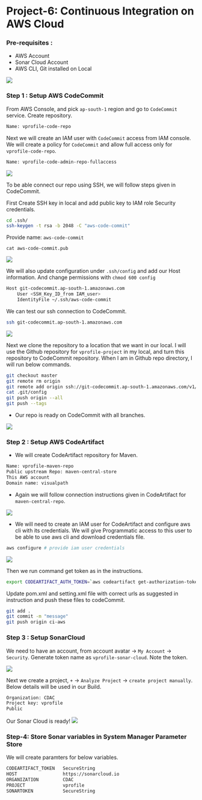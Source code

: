 # Project-6: Continuous Integration on AWS Cloud

### Pre-requisites :

* AWS Account
* Sonar Cloud Account
* AWS CLI, Git installed on Local

![](images/Project-6.png)

### Step 1 :  Setup AWS CodeCommit 

From AWS Console, and pick `ap-south-1` region and go to `CodeCommit` service. Create repository.
```sh
Name: vprofile-code-repo
```

Next we will create an IAM user with `CodeCommit` access from IAM console. We will create a policy for `CodeCommit` and allow full access only for `vprofile-code-repo`.

```sh
Name: vprofile-code-admin-repo-fullaccess
```

![](images/iam-codecommit-admin-user.png)

To be able connect our repo using SSH, we will follow steps given in CodeCommit.

First Create SSH key in local and add public key to IAM role Security credentials.
```sh
cd .ssh/ 
ssh-keygen -t rsa -b 2048 -C "aws-code-commit"
```
Provide name: `aws-code-commit`
``` 
cat aws-code-commit.pub
```

![](images/sshkey-generated-local.png)

We will also update configuration under `.ssh/config` and add our Host information. And change permissions with `chmod 600 config`
```sh
Host git-codecommit.ap-south-1.amazonaws.com
    User <SSH_Key_ID_from IAM_user>
    IdentityFile ~/.ssh/aws-code-commit
```

We can test our ssh connection to CodeCommit.
```sh
ssh git-codecommit.ap-south-1.amazonaws.com
```

![](images/codecommit-ssh-connection-successful.png)

Next we clone the repository to a location that we want in our local. I will use the Github repository for `vprofile-project` in my local, and turn this repository to CodeCommit repository. When I am in Github repo directory, I will run below commands.

```sh
git checkout master
git remote rm origin
git remote add origin ssh://git-codecommit.ap-south-1.amazonaws.com/v1/repos/vprofile-code-repo
cat .git/config
git push origin --all
git push --tags
```
- Our repo is ready on CodeCommit with all branches.

![](images/codecommit-repo-ready.png)

### Step 2 : Setup AWS CodeArtifact

- We will create CodeArtifact repository for Maven.
```sh
Name: vprofile-maven-repo
Public upstream Repo: maven-central-store
This AWS account
Domain name: visualpath
```
- Again we will follow connection instructions given in CodeArtifact for  `maven-central-repo`.

![](images/artifact-connection-steps.png)

- We will need to create an IAM user for CodeArtifact and configure aws cli with its credentials. We will give Programmatic access to this user to be able to use aws cli and download credentials file.
```sh
aws configure # provide iam user credentials
```
![](images/iam-cart-admin-user.png)

Then we run command get token as in the instructions.
```sh
export CODEARTIFACT_AUTH_TOKEN=`aws codeartifact get-authorization-token --domain visualpath --domain-owner 778343065186 --region ap-south-1 --query authorizationToken --output text`
```

Update pom.xml and setting.xml file with correct urls as suggested in instruction and push these files to codeCommit.
```sh
git add .
git commit -m "message"
git push origin ci-aws
```
### Step 3 : Setup SonarCloud 

We need to have an account, from account avatar -> `My Account` -> `Security`. Generate token name as `vprofile-sonar-cloud`. Note the token.

![](images/sonar-token.png)

Next we create a project, `+` -> `Analyze Project` -> `create project manually`. Below details will be used in our Build.
```sh
Organization: CDAC
Project key: vprofile
Public
```

Our Sonar Cloud is ready!
![](images/sonar-cloud-ready.png)

### Step-4: Store Sonar variables in System Manager Parameter Store 

We will create paramters for below variables.
```sh
CODEARTIFACT_TOKEN	 SecureString	
HOST                 https://sonarcloud.io
ORGANIZATION         CDAC
PROJECT              vprofile
SONARTOKEN           SecureString
```
